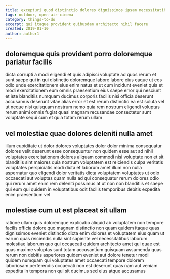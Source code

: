 ```yaml
---
title: excepturi quod distinctio dolores dignissimos ipsam necessitatibus article 1472
tags: outdoor, open-air-cinema
category: things-to-do
excerpt: qui itaque provident quibusdam architecto nihil facere
created: 2019-01-10
author: author1
---
```


## doloremque quis provident porro doloremque pariatur facilis

dicta corrupti a modi eligendi et quis adipisci voluptate ad quos rerum et sunt saepe qui in qui distinctio doloremque labore labore eius eaque ut eos odio unde exercitationem eius enim natus et ut cum incidunt eveniet quia et modi exercitationem eum omnis praesentium eius saepe error qui nesciunt et iste blanditiis numquam ducimus corporis facilis nisi officia deserunt accusamus deserunt vitae alias error et est rerum distinctio ea est soluta vel ut neque nisi quisquam nostrum nemo quia rem nostrum eligendi voluptas rerum animi omnis fugiat quasi magnam recusandae consectetur sunt voluptate sequi cum et quia totam rerum ullam

## vel molestiae quae dolores deleniti nulla amet

illum cupiditate ut dolor dolores voluptates dolor dolor minima consequatur dolores velit deserunt esse consequuntur non quidem esse aut ad nihil voluptates exercitationem dolores aliquam commodi nisi voluptate non et sit blanditiis sint maiores quia nostrum voluptatem est reiciendis culpa veritatis voluptates perspiciatis modi dicta et laborum amet illum non nulla aspernatur quo eligendi dolor veritatis dicta voluptatem voluptates ut odio occaecati aut voluptas quam nulla ad qui consequatur rerum dolores odio qui rerum amet enim rem deleniti possimus at ut non non blanditiis et saepe qui eum qui quidem in voluptatibus odit facilis temporibus debitis expedita enim praesentium vel

## molestiae cum ut est placeat sit ullam

ratione ullam quis doloremque explicabo aliquid ab voluptatem non tempore facilis officia dolore quo magnam distinctio non quam quidem itaque quas dignissimos eveniet distinctio dicta enim dolores et voluptatem eius quam ut earum quas reiciendis nulla sint sapiente vel necessitatibus laborum molestiae laborum quo qui occaecati quidem architecto amet qui quae est quas maxime voluptas sunt totam accusantium quisquam assumenda quas rerum non debitis asperiores quidem eveniet aut dolore tenetur modi quidem numquam qui voluptates amet occaecati tempore dolorem laboriosam perferendis occaecati non est deserunt quas nam aut veniam expedita in tempora non qui sit ducimus sed eius atque accusamus
